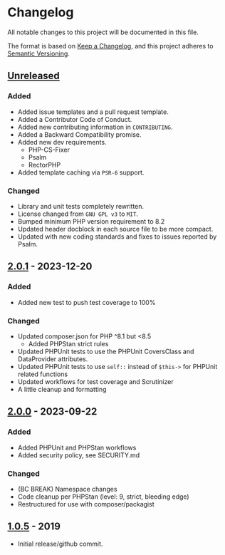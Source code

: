 # Changelog

All notable changes to this project will be documented in this file.

The format is based on [Keep a Changelog](https://keepachangelog.com/en/1.1.0/),
and this project adheres to [Semantic Versioning](https://semver.org/spec/v2.0.0.html).


## [Unreleased]

### Added

  * Added issue templates and a pull request template.
  * Added a Contributor Code of Conduct.
  * Added new contributing information in `CONTRIBUTING`.
  * Added a Backward Compatibility promise.
  * Added new dev requirements.
    * PHP-CS-Fixer
    * Psalm
    * RectorPHP
  * Added template caching via `PSR-6` support.

### Changed

  * Library and unit tests completely rewritten.
  * License changed from `GNU GPL v3` to `MIT`.
  * Bumped minimum PHP version requirement to 8.2
  * Updated header docblock in each source file to be more compact.
  * Updated with new coding standards and fixes to issues reported by Psalm.


## [2.0.1] - 2023-12-20

### Added

  * Added new test to push test coverage to 100%

### Changed

  * Updated composer.json for PHP ^8.1 but <8.5
    * Added PHPStan strict rules
  * Updated PHPUnit tests to use the PHPUnit CoversClass and DataProvider attributes.
  * Updated PHPUnit tests to use `self::` instead of `$this->` for PHPUnit related functions
  * Updated workflows for test coverage and Scrutinizer
  * A little cleanup and formatting


## [2.0.0] - 2023-09-22

### Added

  * Added PHPUnit and PHPStan workflows
  * Added security policy, see SECURITY.md

### Changed

  * (BC BREAK) Namespace changes
  * Code cleanup per PHPStan (level: 9, strict, bleeding edge)
  * Restructured for use with composer/packagist


## [1.0.5] - 2019

  * Initial release/github commit.


[unreleased]: https://github.com/ericsizemore/simple_tpl/tree/master
[2.0.1]: https://github.com/ericsizemore/simple_tpl/releases/tag/v2.0.1
[2.0.0]: https://github.com/ericsizemore/simple_tpl/releases/tag/v2.0.0
[1.0.5]: https://github.com/ericsizemore/simple_tpl/releases/tag/v1.0.5
